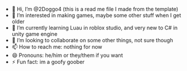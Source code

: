 - 👋 Hi, I’m @2Doggo4 (this is a read me file I made from the template)
- 👀 I’m interested in making games, maybe some other stuff when I get older
- 🌱 I’m currently learning Luau in roblox studio, and very new to C# in unity game engine
- 💞️ I’m looking to collaborate on some other things, not sure though
- 📫 How to reach me: nothing for now
- 😄 Pronouns: he/him or they/them if you want
- ⚡ Fun fact: im a goofy goober

<!---
2Doggo4/2Doggo4 is a ✨ special ✨ repository because its `README.md` (this file) appears on your GitHub profile.
You can click the Preview link to take a look at your changes.
--->
